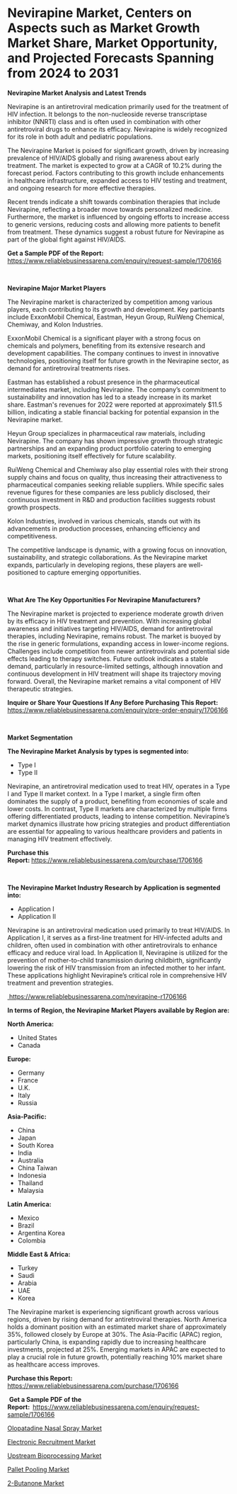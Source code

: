 <p><h1>Nevirapine Market, Centers on Aspects such as Market Growth Market Share, Market Opportunity, and Projected Forecasts Spanning from 2024 to 2031</h1></p><p><strong>Nevirapine Market Analysis and Latest Trends</strong></p>
<p><p>Nevirapine is an antiretroviral medication primarily used for the treatment of HIV infection. It belongs to the non-nucleoside reverse transcriptase inhibitor (NNRTI) class and is often used in combination with other antiretroviral drugs to enhance its efficacy. Nevirapine is widely recognized for its role in both adult and pediatric populations.</p><p>The Nevirapine Market is poised for significant growth, driven by increasing prevalence of HIV/AIDS globally and rising awareness about early treatment. The market is expected to grow at a CAGR of 10.2% during the forecast period. Factors contributing to this growth include enhancements in healthcare infrastructure, expanded access to HIV testing and treatment, and ongoing research for more effective therapies. </p><p>Recent trends indicate a shift towards combination therapies that include Nevirapine, reflecting a broader move towards personalized medicine. Furthermore, the market is influenced by ongoing efforts to increase access to generic versions, reducing costs and allowing more patients to benefit from treatment. These dynamics suggest a robust future for Nevirapine as part of the global fight against HIV/AIDS.</p></p>
<p><strong>Get a Sample PDF of the Report:&nbsp;</strong> <a href="https://www.reliablebusinessarena.com/enquiry/request-sample/1706166?utm_campaign=1599&utm_medium=2&utm_source=Github&utm_content=ia&utm_term=21102024&utm_id=nevirapine">https://www.reliablebusinessarena.com/enquiry/request-sample/1706166</a></p>
<p>&nbsp;</p>
<p><strong>Nevirapine Major Market Players</strong></p>
<p><p>The Nevirapine market is characterized by competition among various players, each contributing to its growth and development. Key participants include ExxonMobil Chemical, Eastman, Heyun Group, RuiWeng Chemical, Chemiway, and Kolon Industries. </p><p>ExxonMobil Chemical is a significant player with a strong focus on chemicals and polymers, benefiting from its extensive research and development capabilities. The company continues to invest in innovative technologies, positioning itself for future growth in the Nevirapine sector, as demand for antiretroviral treatments rises.</p><p>Eastman has established a robust presence in the pharmaceutical intermediates market, including Nevirapine. The company’s commitment to sustainability and innovation has led to a steady increase in its market share. Eastman's revenues for 2022 were reported at approximately $11.5 billion, indicating a stable financial backing for potential expansion in the Nevirapine market.</p><p>Heyun Group specializes in pharmaceutical raw materials, including Nevirapine. The company has shown impressive growth through strategic partnerships and an expanding product portfolio catering to emerging markets, positioning itself effectively for future scalability.</p><p>RuiWeng Chemical and Chemiway also play essential roles with their strong supply chains and focus on quality, thus increasing their attractiveness to pharmaceutical companies seeking reliable suppliers. While specific sales revenue figures for these companies are less publicly disclosed, their continuous investment in R&D and production facilities suggests robust growth prospects.</p><p>Kolon Industries, involved in various chemicals, stands out with its advancements in production processes, enhancing efficiency and competitiveness. </p><p>The competitive landscape is dynamic, with a growing focus on innovation, sustainability, and strategic collaborations. As the Nevirapine market expands, particularly in developing regions, these players are well-positioned to capture emerging opportunities.</p></p>
<p>&nbsp;</p>
<p><strong>What Are The Key Opportunities For Nevirapine Manufacturers?</strong></p>
<p><p>The Nevirapine market is projected to experience moderate growth driven by its efficacy in HIV treatment and prevention. With increasing global awareness and initiatives targeting HIV/AIDS, demand for antiretroviral therapies, including Nevirapine, remains robust. The market is buoyed by the rise in generic formulations, expanding access in lower-income regions. Challenges include competition from newer antiretrovirals and potential side effects leading to therapy switches. Future outlook indicates a stable demand, particularly in resource-limited settings, although innovation and continuous development in HIV treatment will shape its trajectory moving forward. Overall, the Nevirapine market remains a vital component of HIV therapeutic strategies.</p></p>
<p><strong>Inquire or Share Your Questions If Any Before Purchasing This Report:</strong> <a href="https://www.reliablebusinessarena.com/enquiry/pre-order-enquiry/1706166?utm_campaign=1599&utm_medium=2&utm_source=Github&utm_content=ia&utm_term=21102024&utm_id=nevirapine">https://www.reliablebusinessarena.com/enquiry/pre-order-enquiry/1706166</a></p>
<p>&nbsp;</p>
<p><strong>Market Segmentation</strong></p>
<p><strong>The Nevirapine Market Analysis by types is segmented into:</strong></p>
<p><ul><li>Type I</li><li>Type II</li></ul></p>
<p><p>Nevirapine, an antiretroviral medication used to treat HIV, operates in a Type I and Type II market context. In a Type I market, a single firm often dominates the supply of a product, benefiting from economies of scale and lower costs. In contrast, Type II markets are characterized by multiple firms offering differentiated products, leading to intense competition. Nevirapine’s market dynamics illustrate how pricing strategies and product differentiation are essential for appealing to various healthcare providers and patients in managing HIV treatment effectively.</p></p>
<p><strong>Purchase this Report:&nbsp;</strong><a href="https://www.reliablebusinessarena.com/purchase/1706166?utm_campaign=1599&utm_medium=2&utm_source=Github&utm_content=ia&utm_term=21102024&utm_id=nevirapine">https://www.reliablebusinessarena.com/purchase/1706166</a></p>
<p>&nbsp;</p>
<p><strong>The Nevirapine Market Industry Research by Application is segmented into:</strong></p>
<p><ul><li>Application I</li><li>Application II</li></ul></p>
<p><p>Nevirapine is an antiretroviral medication used primarily to treat HIV/AIDS. In Application I, it serves as a first-line treatment for HIV-infected adults and children, often used in combination with other antiretrovirals to enhance efficacy and reduce viral load. In Application II, Nevirapine is utilized for the prevention of mother-to-child transmission during childbirth, significantly lowering the risk of HIV transmission from an infected mother to her infant. These applications highlight Nevirapine’s critical role in comprehensive HIV treatment and prevention strategies.</p></p>
<p><a href="https://www.reliablebusinessarena.com/nevirapine-r1706166?utm_campaign=1599&utm_medium=2&utm_source=Github&utm_content=ia&utm_term=21102024&utm_id=nevirapine">&nbsp;https://www.reliablebusinessarena.com/nevirapine-r1706166</a></p>
<p><strong>In terms of Region, the Nevirapine Market Players available by Region are:</strong></p>
<p>
    <p> <strong> North America: </strong>
        <ul>
            <li>United States</li>
            <li>Canada</li>
        </ul>
        </p> 
    <p> <strong> Europe: </strong>
        <ul>
            <li>Germany</li>
            <li>France</li>
            <li>U.K.</li>
            <li>Italy</li>
            <li>Russia</li>
        </ul>
        </p> 
    <p> <strong> Asia-Pacific: </strong>
        <ul>
            <li>China</li>
            <li>Japan</li>
            <li>South Korea</li>
            <li>India</li>
            <li>Australia</li>
            <li>China Taiwan</li>
            <li>Indonesia</li>
            <li>Thailand</li>
            <li>Malaysia</li>
        </ul>
        </p> 
    <p> <strong> Latin America: </strong>
        <ul>
            <li>Mexico</li>
            <li>Brazil</li>
            <li>Argentina Korea</li>
            <li>Colombia</li>
        </ul>
        </p> 
    <p> <strong> Middle East & Africa: </strong>
        <ul>
            <li>Turkey</li>
            <li>Saudi</li>
            <li>Arabia</li>
            <li>UAE</li>
            <li>Korea</li>
        </ul>
    </p>
    </p>
<p><p>The Nevirapine market is experiencing significant growth across various regions, driven by rising demand for antiretroviral therapies. North America holds a dominant position with an estimated market share of approximately 35%, followed closely by Europe at 30%. The Asia-Pacific (APAC) region, particularly China, is expanding rapidly due to increasing healthcare investments, projected at 25%. Emerging markets in APAC are expected to play a crucial role in future growth, potentially reaching 10% market share as healthcare access improves.</p></p>
<p><strong>Purchase this Report: </strong><a href="https://www.reliablebusinessarena.com/purchase/1706166?utm_campaign=1599&utm_medium=2&utm_source=Github&utm_content=ia&utm_term=21102024&utm_id=nevirapine">https://www.reliablebusinessarena.com/purchase/1706166</a></p>
<p>&nbsp;<strong>Get a Sample PDF of the Report:&nbsp;&nbsp;</strong><a href="https://www.reliablebusinessarena.com/enquiry/request-sample/1706166?utm_campaign=1599&utm_medium=2&utm_source=Github&utm_content=ia&utm_term=21102024&utm_id=nevirapine">https://www.reliablebusinessarena.com/enquiry/request-sample/1706166</a></p>
<p><strong></strong></p>
<p><p><a href="https://www.linkedin.com/pulse/pulse-olopatadine-nasal-spray-rhythms-change-market-resonance-ff6rc?utm_campaign=1599&utm_medium=2&utm_source=Github&utm_content=ia&utm_term=21102024&utm_id=nevirapine">Olopatadine Nasal Spray Market</a></p><p><a href="https://www.linkedin.com/pulse/navigating-global-electronic-recruitment-market-from-trends-frerc?utm_campaign=1599&utm_medium=2&utm_source=Github&utm_content=ia&utm_term=21102024&utm_id=nevirapine">Electronic Recruitment Market</a></p><p><a href="https://www.linkedin.com/pulse/upstream-bioprocessing-market-global-insights-regional-analysis-2cjtc?utm_campaign=1599&utm_medium=2&utm_source=Github&utm_content=ia&utm_term=21102024&utm_id=nevirapine">Upstream Bioprocessing Market</a></p><p><a href="https://www.linkedin.com/pulse/pallet-pooling-market-global-share-ranking-overall-sales-jm54c?utm_campaign=1599&utm_medium=2&utm_source=Github&utm_content=ia&utm_term=21102024&utm_id=nevirapine">Pallet Pooling Market</a></p><p><a href="https://github.com/JosephineMcguire65/Market-Research-Report-List-1/blob/main/2-butanone-market.md?utm_campaign=1599&utm_medium=2&utm_source=Github&utm_content=ia&utm_term=21102024&utm_id=nevirapine">2-Butanone Market</a></p></p>
